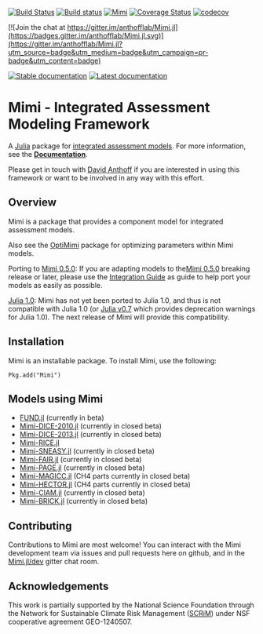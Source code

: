 [![Build Status](https://travis-ci.org/anthofflab/Mimi.jl.svg?branch=master)](https://travis-ci.org/anthofflab/Mimi.jl)
[![Build status](https://ci.appveyor.com/api/projects/status/ibbj9nfjxdybe0yn/branch/master?svg=true)](https://ci.appveyor.com/project/davidanthoff/mimi-jl/branch/master)
[![Mimi](http://pkg.julialang.org/badges/Mimi_0.5.svg)](http://pkg.julialang.org/?pkg=Mimi)
[![Coverage Status](https://coveralls.io/repos/github/anthofflab/Mimi.jl/badge.svg?branch=master)](https://coveralls.io/github/anthofflab/Mimi.jl?branch=master)
[![codecov](https://codecov.io/gh/anthofflab/Mimi.jl/branch/master/graph/badge.svg)](https://codecov.io/gh/anthofflab/Mimi.jl)

[![Join the chat at https://gitter.im/anthofflab/Mimi.jl](https://badges.gitter.im/anthofflab/Mimi.jl.svg)](https://gitter.im/anthofflab/Mimi.jl?utm_source=badge&utm_medium=badge&utm_campaign=pr-badge&utm_content=badge)

[![Stable documentation](https://img.shields.io/badge/docs-stable-blue.svg)](http://anthofflab.berkeley.edu/Mimi.jl/stable)
[![Latest documentation](https://img.shields.io/badge/docs-latest-blue.svg)](http://anthofflab.berkeley.edu/Mimi.jl/latest/)

# Mimi - Integrated Assessment Modeling Framework

A [Julia](http://julialang.org) package for [integrated assessment models](https://en.wikipedia.org/wiki/Integrated_assessment_modelling). For more information, see the **[Documentation](http://anthofflab.berkeley.edu/Mimi.jl/stable/)**.

Please get in touch with [David Anthoff](http://www.david-anthoff.com) if you are interested in using this framework or want to be involved in any way with this effort.

## Overview

Mimi is a package that provides a component model for integrated assessment models.

Also see the [OptiMimi](http://github.com/jrising/OptiMimi.jl) package for optimizing parameters within Mimi models.

Porting to [Mimi 0.5.0](https://github.com/anthofflab/Mimi.jl/releases/tag/v0.5.1):  If you are adapting models to the[Mimi 0.5.0](https://github.com/anthofflab/Mimi.jl/releases/tag/v0.5.1) breaking release or later, please use the [Integration Guide](http://anthofflab.berkeley.edu/Mimi.jl/latest/integrationguide.html) as guide to help port your models as easily as possible.

[Julia 1.0](https://julialang.org/blog/2018/08/one-point-zero): Mimi has not yet been ported to Julia 1.0, and thus is not compatible with Julia 1.0 (or [Julia v0.7](https://docs.julialang.org/en/v0.7.0/NEWS/) which provides deprecation warnings for Julia 1.0).  The next release of Mimi will provide this compatibility.

## Installation

Mimi is an installable package. To install Mimi, use the following:

````
Pkg.add("Mimi")
````

## Models using Mimi

* [FUND.jl](https://github.com/davidanthoff/fund.jl) (currently in beta)
* [Mimi-DICE-2010.jl](https://github.com/anthofflab/mimi-dice-2010.jl) (currently in closed beta)
* [Mimi-DICE-2013.jl](https://github.com/anthofflab/mimi-dice-2013.jl) (currently in closed beta)
* [Mimi-RICE.jl](https://github.com/anthofflab/mimi-rice-2010.jl)
* [Mimi-SNEASY.jl](https://github.com/anthofflab/mimi-sneasy.jl) (currently in closed beta)
* [Mimi-FAIR.jl](https://github.com/anthofflab/mimi-fair.jl/) (currently in closed beta)
* [Mimi-PAGE.jl](https://github.com/anthofflab/mimi-page.jl/) (currently in closed beta)
* [Mimi-MAGICC.jl](https://github.com/anthofflab/mimi-magicc.jl) (CH4 parts currently in closed beta)
* [Mimi-HECTOR.jl](https://github.com/anthofflab/mimi-hector.jl) (CH4 parts currently in closed beta)
* [Mimi-CIAM.jl](https://github.com/anthofflab/mimi-ciam.jl) (currently in closed beta)
* [Mimi-BRICK.jl](https://github.com/anthofflab/mimi-brick.jl) (currently in closed beta)

## Contributing

Contributions to Mimi are most welcome! You can interact with the Mimi development team via issues and pull requests here on github, and in the [Mimi.jl/dev](https://gitter.im/anthofflab/Mimi.jl/dev) gitter chat room.

## Acknowledgements

This work is partially supported by the National Science Foundation through the Network for Sustainable Climate Risk Management ([SCRiM](http://scrimhub.org/)) under NSF cooperative agreement GEO-1240507.
